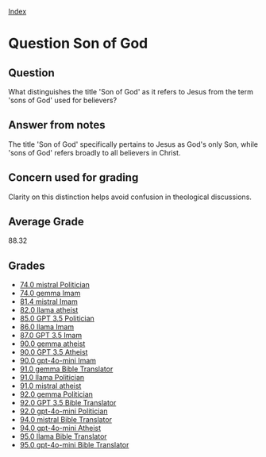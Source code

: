 
[Index](../../index.md)
# Question Son of God
## Question
What distinguishes the title 'Son of God' as it refers to Jesus from the term 'sons of God' used for believers?

## Answer from notes
The title 'Son of God' specifically pertains to Jesus as God's only Son, while 'sons of God' refers broadly to all believers in Christ.

## Concern used for grading
Clarity on this distinction helps avoid confusion in theological discussions.

## Average Grade
88.32

## Grades
 * [74.0 mistral Politician](../answers/mistral_Politician/Son_of_God.md)
 * [74.0 gemma Imam](../answers/gemma_Imam/Son_of_God.md)
 * [81.4 mistral Imam](../answers/mistral_Imam/Son_of_God.md)
 * [82.0 llama atheist](../answers/llama_atheist/Son_of_God.md)
 * [85.0 GPT 3.5 Politician](../answers/GPT_3.5_Politician/Son_of_God.md)
 * [86.0 llama Imam](../answers/llama_Imam/Son_of_God.md)
 * [87.0 GPT 3.5 Imam](../answers/GPT_3.5_Imam/Son_of_God.md)
 * [90.0 gemma atheist](../answers/gemma_atheist/Son_of_God.md)
 * [90.0 GPT 3.5 Atheist](../answers/GPT_3.5_Atheist/Son_of_God.md)
 * [90.0 gpt-4o-mini Imam](../answers/gpt-4o-mini_Imam/Son_of_God.md)
 * [91.0 gemma Bible Translator](../answers/gemma_Bible_Translator/Son_of_God.md)
 * [91.0 llama Politician](../answers/llama_Politician/Son_of_God.md)
 * [91.0 mistral atheist](../answers/mistral_atheist/Son_of_God.md)
 * [92.0 gemma Politician](../answers/gemma_Politician/Son_of_God.md)
 * [92.0 GPT 3.5 Bible Translator](../answers/GPT_3.5_Bible_Translator/Son_of_God.md)
 * [92.0 gpt-4o-mini Politician](../answers/gpt-4o-mini_Politician/Son_of_God.md)
 * [94.0 mistral Bible Translator](../answers/mistral_Bible_Translator/Son_of_God.md)
 * [94.0 gpt-4o-mini Atheist](../answers/gpt-4o-mini_Atheist/Son_of_God.md)
 * [95.0 llama Bible Translator](../answers/llama_Bible_Translator/Son_of_God.md)
 * [95.0 gpt-4o-mini Bible Translator](../answers/gpt-4o-mini_Bible_Translator/Son_of_God.md)
